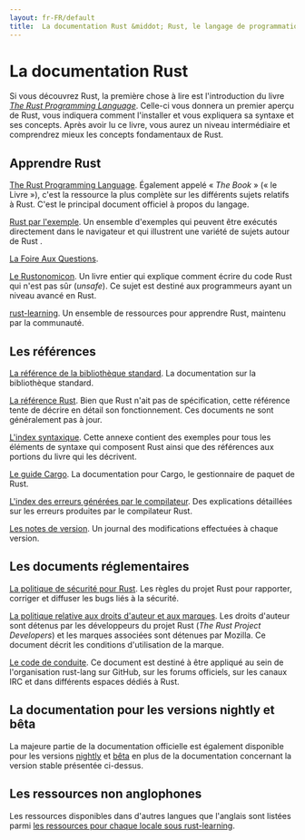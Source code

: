 ```yaml
---
layout: fr-FR/default
title:  La documentation Rust &middot; Rust, le langage de programmation
---
```


# La documentation Rust

Si vous découvrez Rust, la première chose à lire est l'introduction du livre [*The Rust Programming Language*][book]. Celle-ci vous donnera un premier aperçu de Rust, vous indiquera comment l'installer et vous expliquera sa syntaxe et ses concepts. Après avoir lu ce livre, vous aurez un niveau intermédiaire et comprendrez mieux les concepts fondamentaux de Rust.

## Apprendre Rust

[The Rust Programming Language][book]. Également appelé « *The Book* » (« le Livre »), c'est la ressource la plus complète sur les différents sujets relatifs à Rust. C'est le principal document officiel à propos du langage.

[Rust par l'exemple][rbe]. Un ensemble d'exemples qui peuvent être exécutés directement dans le navigateur et qui illustrent une variété de sujets autour de Rust .

[La Foire Aux Questions][faq].

[Le Rustonomicon][nomicon]. Un livre entier qui explique comment écrire du code Rust qui n'est pas sûr (*unsafe*). Ce sujet est destiné aux programmeurs ayant un niveau avancé en Rust.

[rust-learning]. Un ensemble de ressources pour apprendre Rust, maintenu par la communauté.

[book]: https://doc.rust-lang.org/book/
[rbe]: http://rustbyexample.com
[faq]: faq.html
[nomicon]: https://doc.rust-lang.org/nomicon/
[rust-learning]: https://github.com/ctjhoa/rust-learning

## Les références

[La référence de la bibliothèque standard][api]. La documentation sur la bibliothèque standard.

[La référence Rust][ref]. Bien que Rust n'ait pas de spécification, cette référence tente de décrire en détail son fonctionnement. Ces documents ne sont généralement pas à jour.

[L'index syntaxique][syn]. Cette annexe contient des exemples pour tous les éléments de syntaxe qui composent Rust ainsi que des références aux portions du livre qui les décrivent.

[Le guide Cargo][cargo]. La documentation pour Cargo, le gestionnaire de paquet de Rust.

[L'index des erreurs générées par le compilateur][err]. Des explications détaillées sur les erreurs produites par le compilateur Rust.

[Les notes de version][release_notes]. Un journal des modifications effectuées à chaque version.

[api]: https://doc.rust-lang.org/std/
[syn]: https://doc.rust-lang.org/book/syntax-index.html
[ref]: https://doc.rust-lang.org/reference
[cargo]: http://doc.crates.io/guide.html
[err]: https://doc.rust-lang.org/error-index.html
[release_notes]: https://github.com/rust-lang/rust/blob/stable/RELEASES.md

## Les documents réglementaires

[La politique de sécurité pour Rust][security]. Les règles du projet Rust pour rapporter, corriger et diffuser les bugs liés à la sécurité.

[La politique relative aux droits d'auteur et aux marques][legal]. Les droits d'auteur sont détenus par les développeurs du projet Rust (*The Rust Project Developers*) et les marques associées sont détenues par Mozilla. Ce document décrit les conditions d'utilisation de la marque.

[Le code de conduite][coc]. Ce document est destiné à être appliqué au sein de l'organisation rust-lang sur GitHub, sur les forums officiels, sur les canaux IRC et dans différents espaces dédiés à Rust.

[security]: security.html
[legal]: legal.html
[coc]: https://www.rust-lang.org/conduct.html

## La documentation pour les versions nightly et bêta

La majeure partie de la documentation officielle est également disponible pour les versions [nightly][nightly] et [bêta][beta] en plus de la documentation concernant la version stable présentée ci-dessus.

[nightly]: https://doc.rust-lang.org/nightly/
[beta]: https://doc.rust-lang.org/beta/

## Les ressources non anglophones

Les ressources disponibles dans d'autres langues que l'anglais sont listées parmi
[les ressources pour chaque locale sous rust-learning][locale].

[locale]: https://github.com/ctjhoa/rust-learning#locale-links
